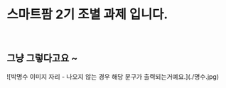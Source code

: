 <h1>스마트팜 2기 조별 과제 입니다.</h1> <br>
<h2>그냥 그렇다고요 ~ </h2>
![박명수 이미지 자리 - 나오지 않는 경우 해당 문구가 출력되는거예요.](./명수.jpg)
